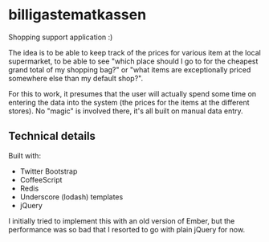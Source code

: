 # billigastematkassen

Shopping support application :)

The idea is to be able to keep track of the prices for various item at the local supermarket, to be able to see "which place should I go to for the cheapest grand total of my shopping bag?" or "what items are exceptionally priced somewhere else than my default shop?".

For this to work, it presumes that the user will actually spend some time on entering the data into the system (the prices for the items at the different stores). No "magic" is involved there, it's all built on manual data entry.

## Technical details

Built with:

- Twitter Bootstrap
- CoffeeScript
- Redis
- Underscore (lodash) templates
- jQuery

I initially tried to implement this with an old version of Ember, but the performance was so bad that I resorted to go with plain jQuery for now.
